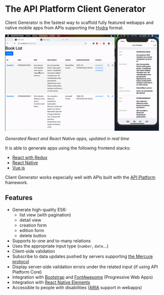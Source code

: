 # The API Platform Client Generator

Client Generator is the fastest way to scaffold fully featured webapps and native mobile apps from APIs supporting the [Hydra](http://www.hydra-cg.com/) format.

![Screencast](images/client-generator-demo.gif)

*Generated React and React Native apps, updated in real time* 

It is able to generate apps using the following frontend stacks:

* [React with Redux](react.md)
* [React Native](react-native.md)
* [Vue.js](vuejs.md)

Client Generator works especially well with APIs built with the [API Platform](https://api-platform.com) framework.

## Features

* Generate high-quality ES6:
  * list view (with pagination)
  * detail view
  * creation form
  * edition form
  * delete button
* Supports to-one and to-many relations
* Uses the appropriate input type (`number`, `date`...)
* Client-side validation
* Subscribe to data updates pushed by servers supporting [the Mercure protocol](https://mercure.rocks)
* Display server-side validation errors under the related input (if using API Platform Core)
* Integration with [Bootstrap](https://getbootstrap.com/) and [FontAwesome](https://fontawesome.com/) (Progressive Web Apps)
* Integration with [React Native Elements](https://react-native-training.github.io/react-native-elements/)
* Accessible to people with disabilities ([ARIA](https://www.w3.org/WAI/intro/aria) support in webapps)
